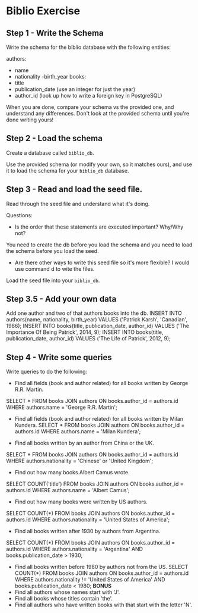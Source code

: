 # Biblio Exercise

## Step 1 - Write the Schema

Write the schema for the biblio database with the following entities:

authors:
  - name
  - nationality
  -birth_year 
books:
  - title
  - publication_date (use an integer for just the year)
  - author_id (look up how to write a foreign key in PostgreSQL)

When you are done, compare your schema vs the provided one, and understand any
differences. Don't look at the provided schema until you're done writing yours!

## Step 2 - Load the schema

Create a database called `biblio_db`.

Use the provided schema (or modify your own, so it matches ours), and use it to
load the schema for your `biblio_db` database.

## Step 3 - Read and load the seed file.

Read through the seed file and understand what it's doing.

Questions:
* Is the order that these statements are executed important? Why/Why not?

You need to create the db before you load the schema and you need to load the schema before you load the seed. 

* Are there other ways to write this seed file so it's more flexible?
 I would use command d to wite the files. 

Load the seed file into your `biblio_db`.

## Step 3.5 - Add your own data

Add one author and two of that authors books into the db.
INSERT INTO authors(name, nationality, birth_year) VALUES ('Patrick Karsh', 'Canadian', 1986);
INSERT INTO books(title, publication_date, author_id) VALUES ('The Importance Of Being Patrick', 2014, 9);
INSERT INTO books(title, publication_date, author_id) VALUES ('The Life of  Patrick', 2012, 9);

## Step 4 - Write some queries

Write queries to do the following:

- Find all fields (book and author related) for all books written by George R.R. Martin.

SELECT * FROM books JOIN authors ON books.author_id = authors.id WHERE authors.name = 'George R.R. Martin'; 

- Find all fields (book and author related) for all books written by Milan Kundera.
SELECT * FROM books JOIN authors ON books.author_id = authors.id WHERE authors.name = 'Milan Kundera'; 

- Find all books written by an author from China or the UK.

SELECT * FROM books JOIN authors ON books.author_id = authors.id WHERE authors.nationality = 'Chinese' or 'United Kingdom';

- Find out how many books Albert Camus wrote.

SELECT COUNT('title') FROM books JOIN authors ON books.author_id = authors.id WHERE authors.name = 'Albert Camus';

- Find out how many books were written by US authors.

SELECT COUNT(*) FROM books JOIN authors ON books.author_id = authors.id WHERE authors.nationality = 'United States of America';

- Find all books written after 1930 by authors from Argentina.

SELECT COUNT(*) FROM books JOIN authors ON books.author_id = authors.id WHERE authors.nationality = 'Argentina' AND books.publication_date > 1930;

- Find all books written before 1980 by authors not from the US.
SELECT COUNT(*) FROM books JOIN authors ON books.author_id = authors.id WHERE authors.nationality != 'United States of America' AND books.publication_date < 1980;
**BONUS**
- Find all authors whose names start with 'J'.
- Find all books whose titles contain 'the'.
- Find all authors who have written books with that start with the letter 'N'.

